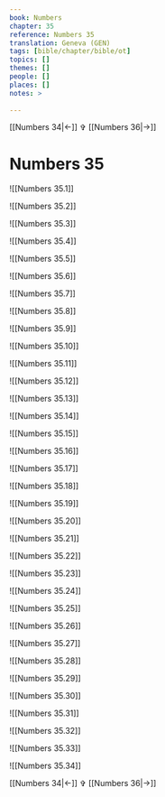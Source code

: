 ```yaml
---
book: Numbers
chapter: 35
reference: Numbers 35
translation: Geneva (GEN)
tags: [bible/chapter/bible/ot]
topics: []
themes: []
people: []
places: []
notes: >
  
---
```


[[Numbers 34|<-]] ✞ [[Numbers 36|->]]

# Numbers 35

![[Numbers 35.1]]

![[Numbers 35.2]]

![[Numbers 35.3]]

![[Numbers 35.4]]

![[Numbers 35.5]]

![[Numbers 35.6]]

![[Numbers 35.7]]

![[Numbers 35.8]]

![[Numbers 35.9]]

![[Numbers 35.10]]

![[Numbers 35.11]]

![[Numbers 35.12]]

![[Numbers 35.13]]

![[Numbers 35.14]]

![[Numbers 35.15]]

![[Numbers 35.16]]

![[Numbers 35.17]]

![[Numbers 35.18]]

![[Numbers 35.19]]

![[Numbers 35.20]]

![[Numbers 35.21]]

![[Numbers 35.22]]

![[Numbers 35.23]]

![[Numbers 35.24]]

![[Numbers 35.25]]

![[Numbers 35.26]]

![[Numbers 35.27]]

![[Numbers 35.28]]

![[Numbers 35.29]]

![[Numbers 35.30]]

![[Numbers 35.31]]

![[Numbers 35.32]]

![[Numbers 35.33]]

![[Numbers 35.34]]

[[Numbers 34|<-]] ✞ [[Numbers 36|->]]
